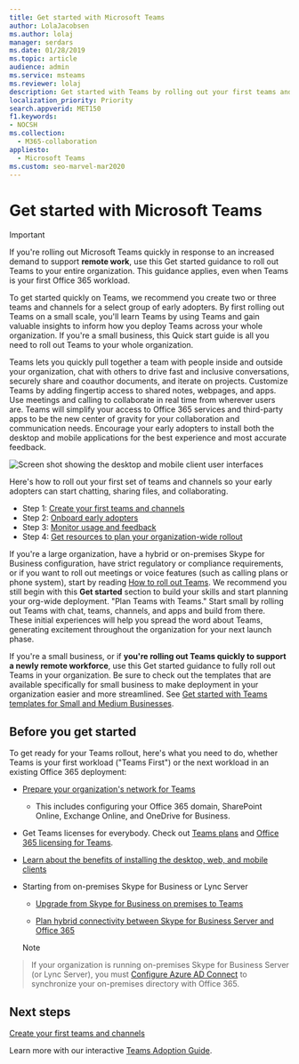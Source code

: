 ```yaml
---
title: Get started with Microsoft Teams
author: LolaJacobsen
ms.author: lolaj
manager: serdars
ms.date: 01/28/2019
ms.topic: article
audience: admin
ms.service: msteams
ms.reviewer: lolaj
description: Get started with Teams by rolling out your first teams and channels so you can build your experience with Teams before you deploy across your organization.
localization_priority: Priority
search.appverid: MET150
f1.keywords:
- NOCSH
ms.collection: 
  - M365-collaboration
appliesto: 
  - Microsoft Teams
ms.custom: seo-marvel-mar2020
---
```


# Get started with Microsoft Teams

> [!IMPORTANT]
> If you're rolling out Microsoft Teams quickly in response to an increased demand to support **remote work**, use this Get started guidance to roll out Teams to your entire organization. This guidance applies, even when Teams is your first Office 365 workload.

To get started quickly on Teams, we recommend you create two or three teams and channels for a select group of early adopters. By first rolling out Teams on a small scale, you'll learn Teams by using Teams and gain valuable insights to inform how you deploy Teams across your whole organization. If you're a small business, this Quick start guide is all you need to roll out Teams to your whole organization.


Teams lets you quickly pull together a team with people inside and outside your organization, chat with others to drive fast and inclusive conversations, securely share and coauthor documents, and iterate on projects. Customize Teams by adding fingertip access to shared notes, webpages, and apps. Use meetings and calling to collaborate in real time from wherever users are. Teams will simplify your access to Office 365 services and  third-party apps to be the new center of gravity for your collaboration and communication needs. Encourage your early adopters to install both the desktop and mobile applications for the best experience and most accurate feedback.

![Screen shot showing the desktop and mobile client user interfaces](media/get-started-microsoft-teams.png "Screen shot showing the Teams desktop client and mobile client user interface" ) 

Here's how to roll out your first set of teams and channels so your early adopters can start chatting, sharing files, and collaborating.

- Step 1: [Create your first teams and channels](get-started-with-teams-create-your-first-teams-and-channels.md)
- Step 2: [Onboard early adopters](get-started-with-teams-onboard-early-adopters.md)
- Step 3: [Monitor usage and feedback](get-started-with-teams-monitor-usage-and-feedback.md)
- Step 4: [Get resources to plan your organization-wide rollout](get-started-with-teams-resources-for-org-wide-rollout.md)

If you're a large organization, have a hybrid or on-premises Skype for Business configuration, have strict regulatory or compliance requirements, or if you want to roll out meetings or voice features (such as calling plans or phone system), start by reading [How to roll out Teams](how-to-roll-out-teams.md). We recommend you still begin with this **Get started** section to build your skills and start planning your org-wide deployment. "Plan Teams with Teams." Start small by rolling out Teams with chat, teams, channels, and apps and build from there. These initial experiences will help you spread the word about Teams, generating excitement throughout the organization for your next launch phase. 

If you're a small business, or if **you're rolling out Teams quickly to support a newly remote workforce**, use this Get started guidance to fully roll out Teams in your organization. Be sure to check out the templates that are available specifically for small business to make deployment in your organization easier and more streamlined. See [Get started with Teams templates for Small and Medium Businesses](https://docs.microsoft.com/microsoftteams/smb-templates).

## Before you get started

To get ready for your Teams rollout, here's what you need to do, whether Teams is your first workload ("Teams First") or the next workload in an existing Office 365 deployment:

- [Prepare your organization's network for Teams](prepare-network.md)
    - This includes configuring your Office 365 domain, SharePoint Online, Exchange Online, and OneDrive for Business.

- Get Teams licenses for everybody. Check out [Teams plans](https://products.office.com/microsoft-teams/free) and [Office 365 licensing for Teams](office-365-licensing.md). 

- [Learn about the benefits of installing the desktop, web, and mobile clients](get-clients.md)

- Starting from on-premises Skype for Business or Lync Server
   - [Upgrade from Skype for Business on premises to Teams](upgrade-to-Teams-execute-SkypeforBusinessHybridOnPrem.md) 
   
   - [Plan hybrid connectivity between Skype for Business Server and Office 365](https://docs.microsoft.com/SkypeForBusiness/hybrid/plan-hybrid-connectivity)
   
   > [!NOTE]
> If your organization is running on-premises Skype for Business Server (or Lync Server), you must [Configure Azure AD Connect](https://docs.microsoft.com/SkypeForBusiness/hybrid/configure-azure-ad-connect) to synchronize your on-premises directory with Office 365. 


## Next steps

[Create your first teams and channels](get-started-with-teams-create-your-first-teams-and-channels.md)

Learn more with our interactive [Teams Adoption Guide](https://aka.ms/teamstoolkit).
